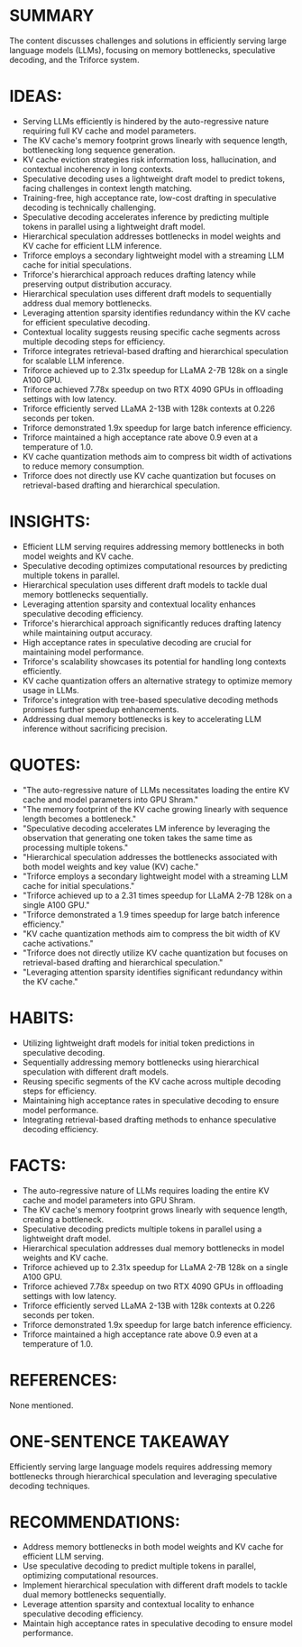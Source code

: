 # SUMMARY
The content discusses challenges and solutions in efficiently serving large language models (LLMs), focusing on memory bottlenecks, speculative decoding, and the Triforce system.

# IDEAS:
- Serving LLMs efficiently is hindered by the auto-regressive nature requiring full KV cache and model parameters.
- The KV cache's memory footprint grows linearly with sequence length, bottlenecking long sequence generation.
- KV cache eviction strategies risk information loss, hallucination, and contextual incoherency in long contexts.
- Speculative decoding uses a lightweight draft model to predict tokens, facing challenges in context length matching.
- Training-free, high acceptance rate, low-cost drafting in speculative decoding is technically challenging.
- Speculative decoding accelerates inference by predicting multiple tokens in parallel using a lightweight draft model.
- Hierarchical speculation addresses bottlenecks in model weights and KV cache for efficient LLM inference.
- Triforce employs a secondary lightweight model with a streaming LLM cache for initial speculations.
- Triforce's hierarchical approach reduces drafting latency while preserving output distribution accuracy.
- Hierarchical speculation uses different draft models to sequentially address dual memory bottlenecks.
- Leveraging attention sparsity identifies redundancy within the KV cache for efficient speculative decoding.
- Contextual locality suggests reusing specific cache segments across multiple decoding steps for efficiency.
- Triforce integrates retrieval-based drafting and hierarchical speculation for scalable LLM inference.
- Triforce achieved up to 2.31x speedup for LLaMA 2-7B 128k on a single A100 GPU.
- Triforce achieved 7.78x speedup on two RTX 4090 GPUs in offloading settings with low latency.
- Triforce efficiently served LLaMA 2-13B with 128k contexts at 0.226 seconds per token.
- Triforce demonstrated 1.9x speedup for large batch inference efficiency.
- Triforce maintained a high acceptance rate above 0.9 even at a temperature of 1.0.
- KV cache quantization methods aim to compress bit width of activations to reduce memory consumption.
- Triforce does not directly use KV cache quantization but focuses on retrieval-based drafting and hierarchical speculation.

# INSIGHTS:
- Efficient LLM serving requires addressing memory bottlenecks in both model weights and KV cache.
- Speculative decoding optimizes computational resources by predicting multiple tokens in parallel.
- Hierarchical speculation uses different draft models to tackle dual memory bottlenecks sequentially.
- Leveraging attention sparsity and contextual locality enhances speculative decoding efficiency.
- Triforce's hierarchical approach significantly reduces drafting latency while maintaining output accuracy.
- High acceptance rates in speculative decoding are crucial for maintaining model performance.
- Triforce's scalability showcases its potential for handling long contexts efficiently.
- KV cache quantization offers an alternative strategy to optimize memory usage in LLMs.
- Triforce's integration with tree-based speculative decoding methods promises further speedup enhancements.
- Addressing dual memory bottlenecks is key to accelerating LLM inference without sacrificing precision.

# QUOTES:
- "The auto-regressive nature of LLMs necessitates loading the entire KV cache and model parameters into GPU Shram."
- "The memory footprint of the KV cache growing linearly with sequence length becomes a bottleneck."
- "Speculative decoding accelerates LM inference by leveraging the observation that generating one token takes the same time as processing multiple tokens."
- "Hierarchical speculation addresses the bottlenecks associated with both model weights and key value (KV) cache."
- "Triforce employs a secondary lightweight model with a streaming LLM cache for initial speculations."
- "Triforce achieved up to a 2.31 times speedup for LLaMA 2-7B 128k on a single A100 GPU."
- "Triforce demonstrated a 1.9 times speedup for large batch inference efficiency."
- "KV cache quantization methods aim to compress the bit width of KV cache activations."
- "Triforce does not directly utilize KV cache quantization but focuses on retrieval-based drafting and hierarchical speculation."
- "Leveraging attention sparsity identifies significant redundancy within the KV cache."

# HABITS:
- Utilizing lightweight draft models for initial token predictions in speculative decoding.
- Sequentially addressing memory bottlenecks using hierarchical speculation with different draft models.
- Reusing specific segments of the KV cache across multiple decoding steps for efficiency.
- Maintaining high acceptance rates in speculative decoding to ensure model performance.
- Integrating retrieval-based drafting methods to enhance speculative decoding efficiency.

# FACTS:
- The auto-regressive nature of LLMs requires loading the entire KV cache and model parameters into GPU Shram.
- The KV cache's memory footprint grows linearly with sequence length, creating a bottleneck.
- Speculative decoding predicts multiple tokens in parallel using a lightweight draft model.
- Hierarchical speculation addresses dual memory bottlenecks in model weights and KV cache.
- Triforce achieved up to 2.31x speedup for LLaMA 2-7B 128k on a single A100 GPU.
- Triforce achieved 7.78x speedup on two RTX 4090 GPUs in offloading settings with low latency.
- Triforce efficiently served LLaMA 2-13B with 128k contexts at 0.226 seconds per token.
- Triforce demonstrated 1.9x speedup for large batch inference efficiency.
- Triforce maintained a high acceptance rate above 0.9 even at a temperature of 1.0.

# REFERENCES:
None mentioned.

# ONE-SENTENCE TAKEAWAY
Efficiently serving large language models requires addressing memory bottlenecks through hierarchical speculation and leveraging speculative decoding techniques.

# RECOMMENDATIONS:
- Address memory bottlenecks in both model weights and KV cache for efficient LLM serving.
- Use speculative decoding to predict multiple tokens in parallel, optimizing computational resources.
- Implement hierarchical speculation with different draft models to tackle dual memory bottlenecks sequentially.
- Leverage attention sparsity and contextual locality to enhance speculative decoding efficiency.
- Maintain high acceptance rates in speculative decoding to ensure model performance.
